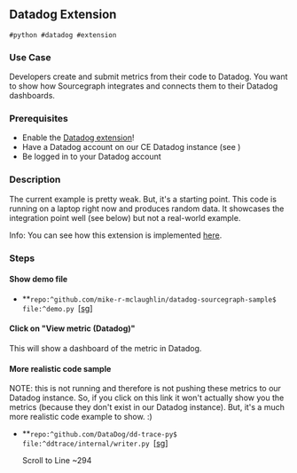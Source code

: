 ## Datadog Extension


```
#python #datadog #extension
```



### Use Case

Developers create and submit metrics from their code to Datadog.   You want to show how Sourcegraph integrates and connects them to their Datadog dashboards.


### Prerequisites



* Enable the [Datadog extension](https://demo.sourcegraph.com/extensions/sourcegraph/datadog-metrics)!
* Have a Datadog account on our CE Datadog instance (see )
* Be logged in to your Datadog account


### Description

The current example is pretty weak.  But, it's a starting point.  This code is running on a laptop right now and produces random data.  It showcases the integration point well (see below) but not a real-world example.

Info: You can see how this extension is implemented [here](https://demo.sourcegraph.com/github.com/sourcegraph/sourcegraph-datadog-metrics/-/blob/src/datadog-metrics.ts).


### Steps


#### Show demo file



* **<code>repo:^github\.com/mike-r-mclaughlin/datadog-sourcegraph-sample$ file:^demo\.py </code></strong>[[sg](https://demo.sourcegraph.com/github.com/mike-r-mclaughlin/datadog-sourcegraph-sample/-/blob/demo.py)]


#### Click on "View metric (Datadog)"

This will show a dashboard of the metric in Datadog.  


#### More realistic code sample

NOTE: this is not running and therefore is not pushing these metrics to our Datadog instance.  So, if you click on this link it won't actually show you the metrics (because they don't exist in our Datadog instance).  But, it's a much more realistic code example to show. :)



* **<code>repo:^github\.com/DataDog/dd-trace-py$ file:^ddtrace/internal/writer\.py </code></strong>[[sg](https://demo.sourcegraph.com/github.com/DataDog/dd-trace-py/-/blob/ddtrace/internal/writer.py#L294-304)]

    Scroll to Line ~294



